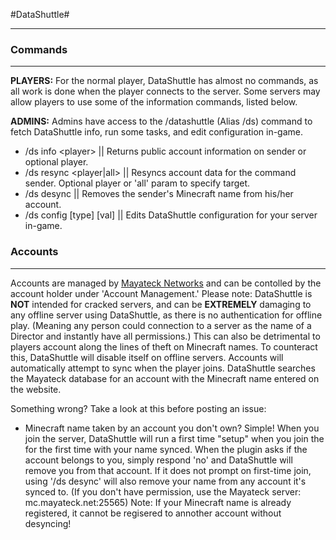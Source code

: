 #DataShuttle#
***

### Commands ###
***
**PLAYERS:** For the normal player, DataShuttle has almost no commands, as all work is done when the player connects to the server. Some servers may allow players to use some of the information commands, listed below.

**ADMINS:** Admins have access to the /datashuttle (Alias /ds) command to fetch DataShuttle info, run some tasks, and edit configuration in-game.
 - /ds info &lt;player&gt; || Returns public account information on sender or optional player.
 - /ds resync &lt;player|all&gt; || Resyncs account data for the command sender. Optional player or 'all' param to specify target.
 - /ds desync || Removes the sender's Minecraft name from his/her account.
 - /ds config [type] [val] || Edits DataShuttle configuration for your server in-game.

### Accounts ###
***
Accounts are managed by [Mayateck Networks](http://www.mayateck.net/home.ws "Mayateck Website") and can be contolled by the account holder under 'Account Management.' Please note: DataShuttle is **NOT** intended for cracked servers, and can be **EXTREMELY** damaging to any offline server using DataShuttle, as there is no authentication for offline play. (Meaning any person could connection to a server as the name of a Director and instantly have all permissions.) This can also be detrimental to players account along the lines of theft on Minecraft names. To counteract this, DataShuttle will disable itself on offline servers.
Accounts will automatically attempt to sync when the player joins. DataShuttle searches the Mayateck database for an account with the Minecraft name entered on the website. 

Something wrong? Take a look at this before posting an issue:
 - Minecraft name taken by an account you don't own? Simple! When you join the server, DataShuttle will run a first time "setup" when you join the for the first time with your name synced. When the plugin asks if the account belongs to you, simply respond 'no' and DataShuttle will remove you from that account. If it does not prompt on first-time join, using '/ds desync' will also remove your name from any account it's synced to. (If you don't have permission, use the Mayateck server: mc.mayateck.net:25565) Note: If your Minecraft name is already registered, it cannot be regisered to annother account without desyncing!

